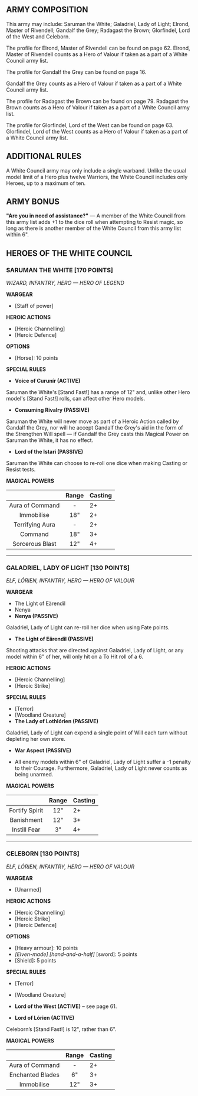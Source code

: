 ﻿## ARMY COMPOSITION

This army may include: Saruman the White; Galadriel, Lady of Light; Elrond, Master of Rivendell; Gandalf the Grey; Radagast the Brown; Glorfindel, Lord of the West and Celeborn.

The profile for Elrond, Master of Rivendell can be found on page 62. Elrond, Master of Rivendell counts as a Hero of Valour if taken as a part of a White Council army list.

The profile for Gandalf the Grey can be found on page 16.

Gandalf the Grey counts as a Hero of Valour if taken as a part of a White Council army list.

The profile for Radagast the Brown can be found on page 79. Radagast the Brown counts as a Hero of Valour if taken as a part of a White Council army list.

The profile for Glorfindel, Lord of the West can be found on page 63. Glorfindel, Lord of the West counts as a Hero of Valour if taken as a part of a White Council army list.

## ADDITIONAL RULES

A White Council army may only include a single warband. Unlike the usual model limit of a Hero plus twelve Warriors, the White Council includes only Heroes, up to a maximum of ten.

## ARMY BONUS

**"Are you in need of assistance?"** — A member of the White Council from this army list adds +1 to the dice roll when attempting to Resist magic, so long as there is another member of the White Council from this army list within 6".

## HEROES OF THE WHITE COUNCIL

<div class="unitCard" markdown>

### SARUMAN THE WHITE [170 POINTS]
*WIZARD, INFANTRY, HERO — HERO OF LEGEND*

**WARGEAR**

- [Staff of power]

**HEROIC ACTIONS**

- [Heroic Channelling]
- [Heroic Defence]

**OPTIONS**

- [Horse]: 10 points

**SPECIAL RULES**

- **Voice of Curunír (ACTIVE)**

Saruman the White's [Stand Fast!] has a range of 12" and, unlike other Hero model's [Stand Fast!] rolls, can affect other Hero models.

- **Consuming Rivalry (PASSIVE)**

Saruman the White will never move as part of a Heroic Action called by Gandalf the Grey, nor will he accept Gandalf the Grey's aid in the form of the Strengthen Will spell — if Gandalf the Grey casts this Magical Power on Saruman the White, it has no effect.

- **Lord of the Istari (PASSIVE)**

Saruman the White can choose to re-roll one dice when making Casting or Resist tests.

**MAGICAL POWERS**

|      | Range | Casting |
|:-----------------:|:-------:|:---------|
| Aura of Command | -   | 2+   |
| Immobilise   | 18"  | 2+   |
| Terrifying Aura | -   | 2+   |
| Command     | 18"  | 3+   |
| Sorcerous Blast | 12"  | 4+   |

</div>

---

<div class="unitCard" markdown>

### GALADRIEL, LADY OF LIGHT [130 POINTS]
*ELF, LÓRIEN, INFANTRY, HERO — HERO OF VALOUR*

**WARGEAR**

- The Light of Eärendil
- Nenya
- **Nenya (PASSIVE)**

Galadriel, Lady of Light can re-roll her dice when using Fate points.

- **The Light of Eärendil (PASSIVE)**

Shooting attacks that are directed against Galadriel, Lady of Light, or any model within 6" of her, will only hit on a To Hit roll of a 6.

**HEROIC ACTIONS**

- [Heroic Channelling]
- [Heroic Strike]

**SPECIAL RULES**

- [Terror]
- [Woodland Creature]
- **The Lady of Lothlórien (PASSIVE)**

Galadriel, Lady of Light can expend a single point of Will each turn without depleting her own store.

- **War Aspect (PASSIVE)**

- All enemy models within 6" of Galadriel, Lady of Light suffer a -1 penalty to their Courage. Furthermore, Galadriel, Lady of Light never counts as being unarmed.

**MAGICAL POWERS**

|     | Range | Casting |
|:---------------:|:-------:|:---------|
| Fortify Spirit | 12"  | 2+   |
| Banishment   | 12"  | 3+   |
| Instill Fear  | 3"  | 4+   |

</div>

---

<div class="unitCard" markdown>

### CELEBORN [130 POINTS]
*ELF, LÓRIEN, INFANTRY, HERO — HERO OF VALOUR*

**WARGEAR**

- [Unarmed]

**HEROIC ACTIONS**

- [Heroic Channelling]
- [Heroic Strike]
- [Heroic Defence]

**OPTIONS**

- [Heavy armour]: 10 points
- *[Elven-made]* *[hand-and-a-half]* [sword]: 5 points
- [Shield]: 5 points

**SPECIAL RULES**

- [Terror]
- [Woodland Creature]
- **Lord of the West (ACTIVE)** – see page 61.

- **Lord of Lórien (ACTIVE)**

Celeborn’s [Stand Fast!] is 12", rather than 6".

**MAGICAL POWERS**

|    | Range | Casting |
|:-------------:|:-------:|:---------|
| Aura of Command | -   | 2+   |
| Enchanted Blades | 6"  | 3+   |
| Immobilise   | 12"  | 3+   |

</div>